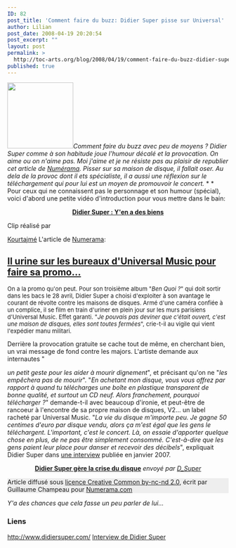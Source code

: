 ```yaml
---
ID: 82
post_title: 'Comment faire du buzz: Didier Super pisse sur Universal'
author: Lilian
post_date: 2008-04-19 20:20:54
post_excerpt: ""
layout: post
permalink: >
  http://toc-arts.org/blog/2008/04/19/comment-faire-du-buzz-didier-super-pisse-sur-universal/
published: true
---
```

*<img class="alignleft size-thumbnail wp-image-9123" title="didier-super-pisse-sur-universal" src="http://toc-arts.org/blog/wp-content/uploads/2008/04/didier-super-pisse-sur-universal-150x150.jpg" alt="" width="150" height="150" />Comment faire du buzz avec peu de moyens ? Didier Super comme à son habitude joue l'humour décalé et la provocation. On aime ou on n'aime pas. Moi j'aime et je ne résiste pas au plaisir de republier cet article de [Numérama][1]. Pisser sur sa maison de disque, il fallait oser. Au dela de la provoc dont il ets spécialiste, il a aussi une réflexion sur le téléchargement qui pour lui est un moyen de promouvoir le concert.* * * Pour ceux qui ne connaissent pas le personnage et son humour (spécial), voici d'abord une petite vidéo d'introduction pour vous mettre dans le bain: <p style="text-align: center;">
  <strong><a href="http://www.dailymotion.com/swf/xdspw">Didier Super : Y'en a des biens</a></strong>
</p> Clip réalisé par 

[Kourtajmé][2] L'article de [Numerama][1]: 
## [Il urine sur les bureaux d'Universal Music pour faire sa promo...][1]

<p id="newstext" style="font-size: 13px;">
  <span><img src="http://www.numerama.com/media/attach/vign-universal.jpg" alt="" align="left" /> On a la promo qu'on peut. Pour son troisième album "<em>Ben Quoi ?</em>" qui doit sortir dans les bacs le 28 avril, Didier Super a choisi d'exploiter à son avantage le courant de révolte contre les maisons de disques. Armé d'une caméra confiée à un complice, il se film en train d'uriner en plein jour sur les murs parisiens d'Universal Music. Effet garanti. "<em>Je pouvais pas deviner que c'était ouvert, c'est une maison de disques, elles sont toutes fermées</em>", crie-t-il au vigile qui vient l'expédier manu militari.</span>
</p> Derrière la provocation gratuite se cache tout de même, en cherchant bien, un vrai message de fond contre les majors. L'artiste demande aux internautes "

*un petit geste pour les aider à mourir dignement*", et précisant qu'on ne "*les empêchera pas de mourir*". "*En achetant mon disque, vous vous offrez par rapport à quand tu télécharges une boîte en plastique transparent de bonne qualité, et surtout un CD neuf. Alors franchement, pourquoi télécharger ?*" demande-t-il avec beaucoup d'ironie, et peut-être de rancoeur à l'encontre de sa propre maison de disques, V2... un label racheté par Universal Music. "*La vie du disque m'importe peu. Je gagne 50 centimes d'euro par disque vendu, alors ça m'est égal que les gens le téléchargent. L'important, c'est le concert. Là, on essaie d'apporter quelque chose en plus, de ne pas être simplement consommé. C'est-à-dire que les gens paient leur place pour danser et recevoir des décibels*", expliquait Didier Super dans [une interview][3] publiée en janvier 2007. <p style="text-align: center;">
</p>

<p style="text-align: center;">
  <strong><a href="http://www.dailymotion.com/video/x1ozql_didier-super-gere-la-crise-du-disqu">Didier Super gère la crise du disque</a></strong> <em>envoyé par <a href="http://www.dailymotion.com/D_Super">D_Super</a></em>
</p>

<p style="background-color: #eeeeee;">
  Article diffusé sous <a href="http://creativecommons.org/licenses/by-nc-nd/2.0/fr/">licence Creative Common by-nc-nd 2.0</a>, écrit par Guillaume Champeau pour <a href="http://www.numerama.com/magazine/9373-Il-urine-sur-les-bureaux-d-Universal-Music-pour-faire-sa-promo.html">Numerama.com</a>
</p>

*Y'a des chances que cela fasse un peu parler de lui...* 
### Liens

<http://www.didiersuper.com/> [Interview de Didier Super][3]

 [1]: http://www.numerama.com/magazine/copier/9373-Il-urine-sur-les-bureaux-d-Universal-Music-pour-faire-sa-promo.html
 [2]: http://www.kourtrajme.com/
 [3]: http://www.lecourrier.ch/modules.php?op=modload&name=NewsPaper&file=article&sid=42802